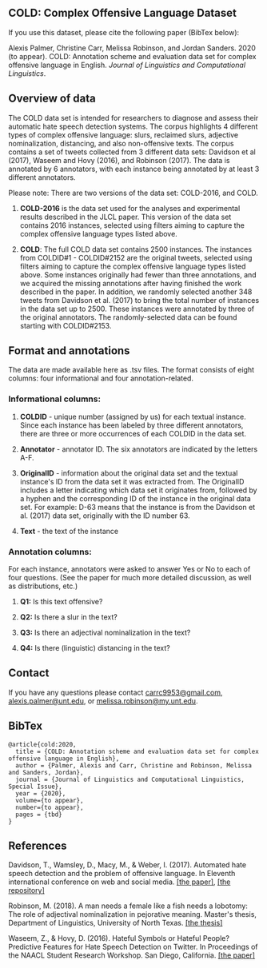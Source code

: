 ## COLD: Complex Offensive Language Dataset

If you use this dataset, please cite the following paper (BibTex below):

Alexis Palmer, Christine Carr, Melissa Robinson, and Jordan Sanders. 2020 (to appear). COLD: Annotation scheme and evaluation data set for complex offensive language in English. *Journal of Linguistics and Computational Linguistics*. 

## Overview of data

The COLD data set is intended for researchers to diagnose and assess their automatic hate speech detection systems. The corpus highlights 4 different types of complex offensive language: slurs, reclaimed slurs, adjective nominalization, distancing, and also non-offensive texts. The corpus contains a set of tweets collected from 3 different data sets: Davidson et al (2017), Waseem and Hovy (2016), and Robinson (2017). The data is annotated by 6 annotators, with each instance being annotated by at least 3 different annotators.  

Please note: There are two versions of the data set: COLD-2016, and COLD. 

1. **COLD-2016** is the data set used for the analyses and experimental results described in the JLCL paper. This version of the data set contains 2016 instances, selected using filters aiming to capture the complex offensive language types listed above.

2. **COLD**: The full COLD data set contains 2500 instances. The instances from COLDID#1 - COLDID#2152 are the original tweets, selected using filters aiming to capture the complex offensive language types listed above. Some instances originally had fewer than three annotations, and we acquired the missing annotations after having finished the work described in the paper. In addition, we randomly selected another 348 tweets from Davidson et al. (2017) to bring the total number of instances in the data set up to 2500. These instances were annotated by three of the original annotators. The randomly-selected data can be found starting with COLDID#2153.

## Format and annotations

The data are made available here as .tsv files. The format consists of eight columns: four informational and four annotation-related.

### Informational columns:

1. **COLDID** - unique number (assigned by us) for each textual instance. Since each instance has been labeled by three different annotators, there are three or more occurrences of each COLDID in the data set.

2. **Annotator** - annotator ID. The six annotators are indicated by the letters A-F.

3. **OriginalID** - information about the original data set and the textual instance's ID from the data set it was extracted from. The OriginalID includes a letter indicating which data set it originates from, followed by a hyphen and the corresponding ID of the instance in the original data set. For example: D-63 means that the instance is from the Davidson et al. (2017) data set, originally with the ID number 63.

4. **Text** - the text of the instance

### Annotation columns:

For each instance, annotators were asked to answer Yes or No to each of four questions. (See the paper for much more detailed discussion, as well as distributions, etc.)

1. **Q1:** Is this text offensive?

2. **Q2:** Is there a slur in the text?

3. **Q3:** Is there an adjectival nominalization in the text?

4. **Q4:** Is there (linguistic) distancing in the text?

## Contact
If you have any questions please contact carrc9953@gmail.com, alexis.palmer@unt.edu, or melissa.robinson@my.unt.edu.

## BibTex

```
@article{cold:2020,
  title = {COLD: Annotation scheme and evaluation data set for complex offensive language in English},
  author = {Palmer, Alexis and Carr, Christine and Robinson, Melissa and Sanders, Jordan}, 
  journal = {Journal of Linguistics and Computational Linguistics, Special Issue},
  year = {2020},
  volume={to appear},
  number={to appear},
  pages = {tbd}
}
```

## References

Davidson, T., Wamsley, D., Macy, M., & Weber, I. (2017). Automated hate speech detection and 
the problem of offensive language. In Eleventh international conference on web and 
social media. <a href="https://aaai.org/ocs/index.php/ICWSM/ICWSM17/paper/view/15665">[the paper]</a>, <a href="https://github.com/t-davidson/hate-speech-and-offensive-language">[the repository]</a>

Robinson, M. (2018). A man needs a female like a fish needs a lobotomy: The role of adjectival 
nominalization in pejorative meaning. Master's thesis, Department of Linguistics, University of North Texas.
<a href="https://digital.library.unt.edu/ark:/67531/metadc1157617/m2/1/high_res_d/ROBINSON-THESIS-2018.pdf">[the thesis]</a>

Waseem, Z., & Hovy, D. (2016). Hateful Symbols or Hateful People? Predictive Features for 
Hate Speech Detection on Twitter. In Proceedings of the NAACL Student Research Workshop. San Diego, California.
<a href="https://www.aclweb.org/anthology/N16-2013/">[the paper]</a>
